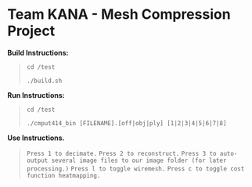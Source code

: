# Team KANA - Mesh Compression Project

**Build Instructions:**

  > `cd /test`
  >
  > `./build.sh`

**Run Instructions:**

  > `cd /test`
  >
  > `./cmput414_bin [FILENAME].[off|obj|ply] [1|2|3|4|5|6|7|8]`

**Use Instructions.**

  > `Press 1 to decimate.`
  > `Press 2 to reconstruct.`
  > `Press 3 to auto-output several image files to our image folder (for later processing.)`
  > `Press l to toggle wiremesh.`
  > `Press c to toggle cost function heatmapping.`
